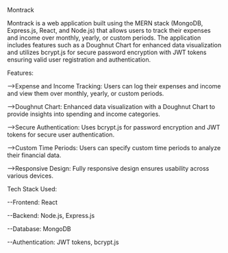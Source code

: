 Montrack

Montrack is a web application built using the MERN stack (MongoDB, Express.js, React, and Node.js) that allows users to track their expenses and income over monthly, yearly, or custom periods. The application includes features such as a Doughnut Chart for enhanced data visualization and utilizes bcrypt.js for secure password encryption with JWT tokens ensuring valid user registration and authentication.

Features:

-->Expense and Income Tracking: Users can log their expenses and income and view them over monthly, yearly, or custom periods.

-->Doughnut Chart: Enhanced data visualization with a Doughnut Chart to provide insights into spending and income categories.

-->Secure Authentication: Uses bcrypt.js for password encryption and JWT tokens for secure user authentication.

-->Custom Time Periods: Users can specify custom time periods to analyze their financial data.

-->Responsive Design: Fully responsive design ensures usability across various devices.



Tech Stack Used:

--Frontend: React

--Backend: Node.js, Express.js

--Database: MongoDB

--Authentication: JWT tokens, bcrypt.js
